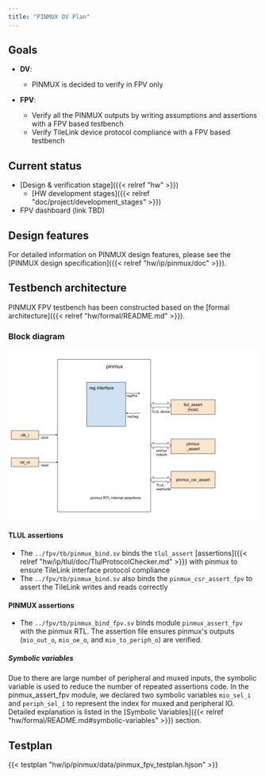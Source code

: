 ```yaml
---
title: "PINMUX DV Plan"
---
```


## Goals
* **DV**:
  * PINMUX is decided to verify in FPV only

* **FPV**:
  * Verify all the PINMUX outputs by writing assumptions and assertions with a FPV based testbench
  * Verify TileLink device protocol compliance with a FPV based testbench

## Current status
* [Design & verification stage]({{< relref "hw" >}})
  * [HW development stages]({{< relref "doc/project/development_stages" >}})
* FPV dashboard (link TBD)

## Design features
For detailed information on PINMUX design features, please see the
[PINMUX design specification]({{< relref "hw/ip/pinmux/doc" >}}).

## Testbench architecture
PINMUX FPV testbench has been constructed based on the [formal architecture]({{< relref "hw/formal/README.md" >}}).

### Block diagram
![Block diagram](fpv.svg)

#### TLUL assertions
* The `../fpv/tb/pinmux_bind.sv` binds the `tlul_assert` [assertions]({{< relref "hw/ip/tlul/doc/TlulProtocolChecker.md" >}}) with pinmux to ensure TileLink interface protocol compliance
* The `../fpv/tb/pinmux_bind.sv` also binds the `pinmux_csr_assert_fpv` to assert the TileLink writes and reads correctly

#### PINMUX assertions
* The `../fpv/tb/pinmux_bind_fpv.sv` binds module `pinmux_assert_fpv` with the pinmux RTL.
The assertion file ensures pinmux's outputs (`mio_out_o`, `mio_oe_o`, and `mio_to_periph_o`) are verified.

##### Symbolic variables
Due to there are large number of peripheral and muxed inputs, the symbolic variable is used to reduce the number of repeated assertions code.
In the pinmux_assert_fpv module, we declared two symbolic variables `mio_sel_i` and `periph_sel_i` to represent the index for muxed and peripheral IO.
Detailed explanation is listed in the [Symbolic Variables]({{< relref "hw/formal/README.md#symbolic-variables" >}}) section.

## Testplan
{{< testplan "hw/ip/pinmux/data/pinmux_fpv_testplan.hjson" >}}
